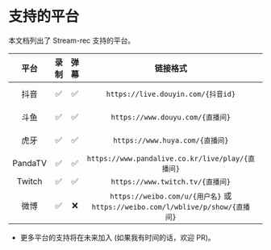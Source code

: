 # 支持的平台

本文档列出了 Stream-rec 支持的平台。

|  平台   | 录制  | 弹幕  |                                    链接格式                                    |  首选下载引擎  |
| :-----: | :---: | :---: | :----------------------------------------------------------------------------: | :------------: |
|  抖音   |   ✅   |   ✅   |                     `https://live.douyin.com/{抖音id}`                     | Kotlin, FFmpeg |
|  斗鱼   |   ✅   |   ✅   |                        `https://www.douyu.com/{直播间}`                        | Kotlin, FFmpeg |
|  虎牙   |   ✅   |   ✅   |                        `https://www.huya.com/{直播间}`                         | Kotlin, FFmpeg |
| PandaTV |   ✅   |   ✅   |                `https://www.pandalive.co.kr/live/play/{直播间}`                |   Streamlink   |
| Twitch  |   ✅   |   ✅   |                        `https://www.twitch.tv/{直播间}`                        |   Streamlink   |
|  微博   |   ✅   |   ❌   | `https://weibo.com/u/{用户名}` 或 `https://weibo.com/l/wblive/p/show/{直播间}` | Kotlin, FFmpeg |

- 更多平台的支持将在未来加入 (如果我有时间的话，欢迎 PR)。
